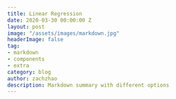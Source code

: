 ```yaml
---
title: Linear Regression
date: 2020-03-30 00:00:00 Z
layout: post
image: "/assets/images/markdown.jpg"
headerImage: false
tag:
- markdown
- components
- extra
category: blog
author: zachzhao
description: Markdown summary with different options
---
```


